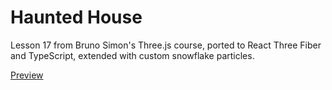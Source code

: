 # Haunted House
Lesson 17 from Bruno Simon's Three.js course, ported to React Three Fiber and TypeScript, extended with custom snowflake particles.

[Preview](https://zaesur.github.io/haunted-house)
